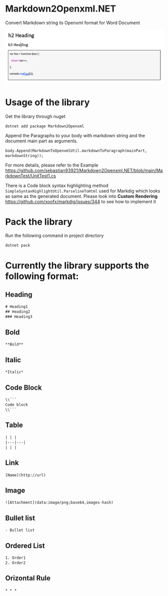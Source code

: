# Markdown2Openxml.NET
Convert Markdown string to Openxml format for Word Document

![Preview](preview.png)

# Usage of the library
Get the library through nuget
```
dotnet add package Markdown2Openxml
```
Append the Paragraphs to your body with markdown string and the document main part as arguments.
```
body.Append(MarkdownToOpenxmlUtil.markdownToParagraph(mainPart, markdownString));
```

For more details, please refer to the Example
https://github.com/sebastian93921/Markdown2Openxml.NET/blob/main/MarkdownTest/UnitTest1.cs

There is a Code block syntax highlighting method `SimpleSyntaxHighlightUtil.ParselineToHtml` used for Markdig which looks as same as the generated document.
Please look into **Custom Rendering** https://github.com/xoofx/markdig/issues/344 to see how to implement it

# Pack the library
Run the following command in project directory
```
dotnet pack
```

# Currently the library supports the following format:
## Heading
```
# Heading1
## Heading2
### Heading3
```

## Bold
```
**Bold**
```

## Italic
```
*Italic*
```

## Code Block
```
\\```
Code block
\\```
```

## Table
```
| | |
|---|---|
| | |
```

## Link
```
[Name](http://url)
```

## Image
```
![Attachment](data:image/png;base64,images-hash)
```

## Bullet list
```
- Bullet list
```

## Ordered List
```
1. Order1
2. Order2
```

## Orizontal Rule
```
* * *
```

